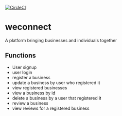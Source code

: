 [![CircleCI](https://circleci.com/gh/peterwade153/weconnect.svg?style=svg)](https://circleci.com/gh/peterwade153/weconnect)
# weconnect
A platform bringing businesses and individuals together

## Functions
 - User signup
 - user login
 - register a business
 - update a business by user who registered it
 - view registered businesses
 - view a business by id
 - delete a business by a user that registered it
 - review a business
 - view reviews for a registered business
